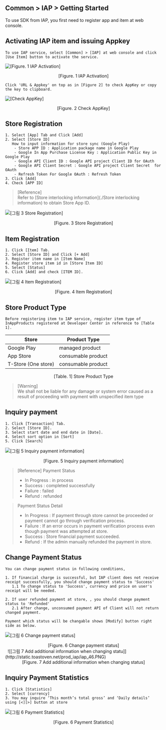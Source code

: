 ## Common > IAP > Getting Started

To use SDK from IAP, you first need to register app and item at web console. 

## Activating IAP item and issuing Appkey

```
To use IAP service, select [Common] > [IAP] at web console and click [Use Item] button to activate the service.
```

![[Figure. 1 IAP Activation]](http://static.toastoven.net/prod_iap/iap_n_30.png)
<center>[Figure. 1 IAP Activation]</center>

```
Click 'URL & Appkey' on top as in [Figure 2] to check AppKey or copy the key to clipboard.
```

![[Check AppKey]](http://static.toastoven.net/prod_iap/iap_n_31.png)
<center>[Figure. 2 Check AppKey]</center>

## Store Registration

```
1. Select [App] Tab and Click [Add]
2. Select [Store ID]   
   How to input information for store sync (Google Play) 
    - Store APP ID : Application package name in Google Play
    - Google In App Purchase License Key : Application Public Key in Google Play 
    - Google API Client ID : Google API project Client ID for OAuth  
    - Google API Client Secret : Google API project Client Secret  for OAuth
    - Refresh Token For Google OAuth : Refresh Token   
3. Click [Add]  
4. Check [APP ID]
```

> [Reference]  
> Refer to [Store interlocking information](./Store interlocking information) to obtain Store App ID.

![[그림 3 Store Registration]](http://static.toastoven.net/prod_iap/iap_n_32.png)
<center>[Figure. 3 Store Registration]</center>

## Item Registration

```
1. Click [Item] Tab.  
2. Select [Store ID] and Click [+ Add]   
3. Register item name in [Item Name]  
4. Register store item id in [Store Item ID]  
5. Select [Status]  
6. Click [Add] and check [ITEM ID].  
```

![[그림 4 Item Registration]](http://static.toastoven.net/prod_iap/iap_n_33.png)
<center>[Figure. 4 Item Registration]</center>

## Store Product Type

```
Before registering item to IAP service, register item type of InAppProducts registered at Developer Center in reference to [Table 1].
```

|Store|	Product Type|
|---|---|
|Google Play|	managed product|
|App Store|	consumable product|
|T-Store (One store)|	consumable product|

<center>[Table. 1] Store Product Type</center>

> [Warning]  
> We shall not be liable for any damage or system error caused as a result of proceeding with payment with unspecified item type

## Inquiry payment

```
1. Click [Transaction] Tab.
2. Select [Store ID].
3. Select start date and end date in [Date].
4. Select sort option in [Sort]
5. Click [Search]  
```

![[그림 5 Inquiry payment information]](http://static.toastoven.net/prod_iap/iap_n_44.png)
<center>[Figure. 5 Inquiry payment information]</center>

> [Reference]
> Payment Status   
>  - In Progress : in process   
>  - Success : completed successfully   
>  - Failure : failed  
>  - Refund : refunded

> Payment Status Detail 
>  - In Progress : If payment through store cannot be proceeded or payment cannot go through verification process.   
>  - Failure : If an error occurs in payment verification process even though payment was attempted at store.   
>  - Success : Store financial payment succeeded.
>  - Refund : If the admin manually refunded the payment in store. 


## Change Payment Status
```
You can change payment status in following conditions, 

1. If financial charge is successful, but IAP client does not receive receipt successfully, you should change payment status to 'Success'
   1.1 To change status to 'Success', currency and price on user's receipt will be needed.  

2. If user refunded payment at store, , you should change payment status to 'Refunded'
   2.1 After change, unconsumed payment API of Client will not return changed payment.

Payment which status will be changable shows [Modify] button right side as below. 

```
![[그림 6 Change payment status]](http://static.toastoven.net/prod_iap/iap_45.png)
<center>[Figure. 6 Change payment status]</center>
 
![[그림 7 Add additional information when changing statu]](http://static.toastoven.net/prod_iap/iap_46.PNG)
<center>[Figure. 7 Add additional information when changing status]</center>




## Inquiry Payment Statistics

```
1. Click [Statistics]  
2. Select [currency]  
3. You may inquire ‘This month’s total gross’ and ‘Daily details’ using [<][>] button at store  
```

![[그림 6 Payment Statistics]](http://static.toastoven.net/prod_iap/iap_n_35.png)
<center>[Figure. 6 Payment Statistics]</center>
